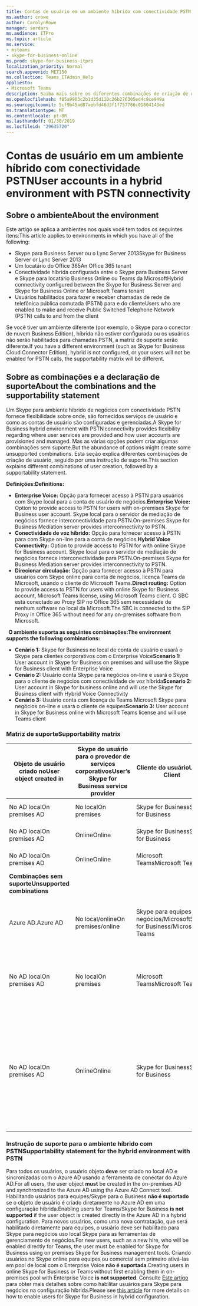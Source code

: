 ```yaml
---
title: Contas de usuário em um ambiente híbrido com conectividade PSTN
ms.author: crowe
author: CarolynRowe
manager: serdars
ms.audience: ITPro
ms.topic: article
ms.service:
- msteams
- skype-for-business-online
ms.prod: skype-for-business-itpro
localization_priority: Normal
search.appverid: MET150
ms.collection: Teams_ITAdmin_Help
appliesto:
- Microsoft Teams
description: Saiba mais sobre os diferentes combinações de criação de usuário e quais combinações são ou não suporte.
ms.openlocfilehash: f85a9903c2b1d35d110c26b276305ed4c9ce949a
ms.sourcegitcommit: 5cf9b45ad87aebfd46d3f1f757786c01804143ed
ms.translationtype: MT
ms.contentlocale: pt-BR
ms.lasthandoff: 01/30/2019
ms.locfileid: "29635720"
---
```

# <a name="user-accounts-in-a-hybrid-environment-with-pstn-connectivity"></a><span data-ttu-id="36766-103">Contas de usuário em um ambiente híbrido com conectividade PSTN</span><span class="sxs-lookup"><span data-stu-id="36766-103">User accounts in a hybrid environment with PSTN connectivity</span></span>

## <a name="about-the-environment"></a><span data-ttu-id="36766-104">Sobre o ambiente</span><span class="sxs-lookup"><span data-stu-id="36766-104">About the environment</span></span>

<span data-ttu-id="36766-105">Este artigo se aplica a ambientes nos quais você tem todos os seguintes itens:</span><span class="sxs-lookup"><span data-stu-id="36766-105">This article applies to environments in which you have all of the following:</span></span> 
 
- <span data-ttu-id="36766-106">Skype para Business Server ou o Lync Server 2013</span><span class="sxs-lookup"><span data-stu-id="36766-106">Skype for Business Server or Lync Server 2013</span></span> 
- <span data-ttu-id="36766-107">Um locatário do Office 365</span><span class="sxs-lookup"><span data-stu-id="36766-107">An Office 365 tenant</span></span> 
- <span data-ttu-id="36766-108">Conectividade híbrida configurada entre o Skype para Business Server e Skype para locatário Business Online ou Teams da Microsoft</span><span class="sxs-lookup"><span data-stu-id="36766-108">Hybrid connectivity configured between the Skype for Business Server and Skype for Business Online or Microsoft Teams tenant</span></span> 
- <span data-ttu-id="36766-109">Usuários habilitados para fazer e receber chamadas de rede de telefônica pública comutada (PSTN) para e do cliente</span><span class="sxs-lookup"><span data-stu-id="36766-109">Users who are enabled to make and receive Public Switched Telephone Network (PSTN) calls to and from the client</span></span>

 
<span data-ttu-id="36766-110">Se você tiver um ambiente diferente (por exemplo, o Skype para o conector de nuvem Business Edition), híbrida não estiver configurada ou os usuários não serão habilitados para chamadas PSTN, a matriz de suporte serão diferente.</span><span class="sxs-lookup"><span data-stu-id="36766-110">If you have a different environment (such as Skype for Business Cloud Connector Edition), hybrid is not configured, or your users will not be enabled for PSTN calls, the supportability matrix will be different.</span></span>  

## <a name="about-the-combinations-and-the-supportability-statement"></a><span data-ttu-id="36766-111">Sobre as combinações e a declaração de suporte</span><span class="sxs-lookup"><span data-stu-id="36766-111">About the combinations and the supportability statement</span></span>  

<span data-ttu-id="36766-112">Um Skype para ambiente híbrido de negócios com conectividade PSTN fornece flexibilidade sobre onde, são fornecidos serviços de usuário e como as contas de usuário são configuradas e gerenciadas.</span><span class="sxs-lookup"><span data-stu-id="36766-112">A Skype for Business hybrid environment with PSTN connectivity provides flexibility regarding where user services are provided and how user accounts are provisioned and managed.</span></span> <span data-ttu-id="36766-113">Mas as várias opções podem criar algumas combinações sem suporte.</span><span class="sxs-lookup"><span data-stu-id="36766-113">But the abundance of options might create some unsupported combinations.</span></span> <span data-ttu-id="36766-114">Esta seção explica diferentes combinações de criação de usuário, seguido por uma instrução de suporte.</span><span class="sxs-lookup"><span data-stu-id="36766-114">This section explains different combinations of user creation, followed by a supportability statement.</span></span>


<span data-ttu-id="36766-115">**Definições:**</span><span class="sxs-lookup"><span data-stu-id="36766-115">**Definitions:**</span></span>   
- <span data-ttu-id="36766-116">**Enterprise Voice:** Opção para fornecer acesso à PSTN para usuários com Skype local para a conta de usuário de negócios.</span><span class="sxs-lookup"><span data-stu-id="36766-116">**Enterprise Voice:** Option to provide access to PSTN for users with on-premises Skype for Business user account.</span></span> <span data-ttu-id="36766-117">Skype local para o servidor de mediação de negócios fornece interconectividade para PSTN.</span><span class="sxs-lookup"><span data-stu-id="36766-117">On-premises Skype for Business Mediation server provides interconnectivity to PSTN.</span></span>  
- <span data-ttu-id="36766-118">**Conectividade de voz híbrido:** Opção para fornecer acesso à PSTN para com Skype on-line para a conta de negócios.</span><span class="sxs-lookup"><span data-stu-id="36766-118">**Hybrid Voice Connectivity:** Option to provide access to PSTN for with online Skype for Business account.</span></span> <span data-ttu-id="36766-119">Skype local para o servidor de mediação de negócios fornece interconectividade para PSTN.</span><span class="sxs-lookup"><span data-stu-id="36766-119">On-premises Skype for Business Mediation server provides interconnectivity to PSTN.</span></span> 
- <span data-ttu-id="36766-120">**Direcionar circulação:** Opção para fornecer acesso à PSTN para usuários com Skype online para conta de negócios, licença Teams da Microsoft, usando o cliente do Microsoft Teams.</span><span class="sxs-lookup"><span data-stu-id="36766-120">**Direct routing:** Option to provide access to PSTN for users with online Skype for Business account, Microsoft Teams license, using Microsoft Teams client.</span></span> <span data-ttu-id="36766-121">O SBC está conectado ao Proxy SIP no Office 365 sem necessidade de nenhum software no local da Microsoft.</span><span class="sxs-lookup"><span data-stu-id="36766-121">The SBC is connected to the SIP Proxy in Office 365 without need for any on-premises software from Microsoft.</span></span>

  
<span data-ttu-id="36766-122">**O ambiente suporta as seguintes combinações:**</span><span class="sxs-lookup"><span data-stu-id="36766-122">**The environment supports the following combinations:**</span></span>
- <span data-ttu-id="36766-123">**Cenário 1:** Skype for Business no local de conta de usuário e usará o Skype para clientes corporativos com o Enterprise Voice</span><span class="sxs-lookup"><span data-stu-id="36766-123">**Scenario 1:** User account in Skype for Business on premises and will use the Skype for Business client with Enterprise Voice</span></span>
- <span data-ttu-id="36766-124">**Cenário 2:** Usuário conta Skype para negócios on-line e usará o Skype para o cliente de negócios com conectividade de voz híbrida</span><span class="sxs-lookup"><span data-stu-id="36766-124">**Scenario 2:** User account in Skype for business online and will use the Skype for Business client with Hybrid Voice Connectivity</span></span>
- <span data-ttu-id="36766-125">**Cenário 3:** Usuário conta com licença de Teams Microsoft Skype para negócios on-line e usará o cliente de equipes</span><span class="sxs-lookup"><span data-stu-id="36766-125">**Scenario 3:** User account in Skype for Business online with Microsoft Teams license and will use Teams client</span></span>
 
### <a name="supportability-matrix"></a><span data-ttu-id="36766-126">Matriz de suporte</span><span class="sxs-lookup"><span data-stu-id="36766-126">Supportability matrix</span></span>


|<span data-ttu-id="36766-127">**Objeto de usuário criado no**</span><span class="sxs-lookup"><span data-stu-id="36766-127">**User object created in**</span></span>  |<span data-ttu-id="36766-128">**Skype do usuário para o provedor de serviços corporativos**</span><span class="sxs-lookup"><span data-stu-id="36766-128">**User’s Skype for Business service provider**</span></span>|<span data-ttu-id="36766-129">**Cliente do usuário**</span><span class="sxs-lookup"><span data-stu-id="36766-129">**User’s Client**</span></span>|<span data-ttu-id="36766-130">**Opção de voz**</span><span class="sxs-lookup"><span data-stu-id="36766-130">**Voice option**</span></span>|<span data-ttu-id="36766-131">**Compatível**</span><span class="sxs-lookup"><span data-stu-id="36766-131">**Supported**</span></span>|
| ------------ | --------- | --------- | --------- | -------- |
|<span data-ttu-id="36766-132">No AD local</span><span class="sxs-lookup"><span data-stu-id="36766-132">On premises AD</span></span>| <span data-ttu-id="36766-133">No local</span><span class="sxs-lookup"><span data-stu-id="36766-133">On premises</span></span> |<span data-ttu-id="36766-134">Skype for Business</span><span class="sxs-lookup"><span data-stu-id="36766-134">Skype for Business</span></span>   | <span data-ttu-id="36766-135">Enterprise Voice</span><span class="sxs-lookup"><span data-stu-id="36766-135">Enterprise Voice</span></span>   |<span data-ttu-id="36766-136">Sim</span><span class="sxs-lookup"><span data-stu-id="36766-136">Yes</span></span>|
|<span data-ttu-id="36766-137">No AD local</span><span class="sxs-lookup"><span data-stu-id="36766-137">On premises AD</span></span>|<span data-ttu-id="36766-138">Online</span><span class="sxs-lookup"><span data-stu-id="36766-138">Online</span></span>| <span data-ttu-id="36766-139">Skype for Business</span><span class="sxs-lookup"><span data-stu-id="36766-139">Skype for Business</span></span>  | <span data-ttu-id="36766-140">Conectividade de voz híbrida</span><span class="sxs-lookup"><span data-stu-id="36766-140">Hybrid Voice Connectivity</span></span>   |<span data-ttu-id="36766-141">Sim</span><span class="sxs-lookup"><span data-stu-id="36766-141">Yes</span></span> |
|<span data-ttu-id="36766-142">No AD local</span><span class="sxs-lookup"><span data-stu-id="36766-142">On premises AD</span></span>|<span data-ttu-id="36766-143">Online</span><span class="sxs-lookup"><span data-stu-id="36766-143">Online</span></span> |<span data-ttu-id="36766-144">Microsoft Teams</span><span class="sxs-lookup"><span data-stu-id="36766-144">Microsoft Teams</span></span> |<span data-ttu-id="36766-145">Direcionar circulação</span><span class="sxs-lookup"><span data-stu-id="36766-145">Direct Routing</span></span>  |<span data-ttu-id="36766-146">Sim</span><span class="sxs-lookup"><span data-stu-id="36766-146">Yes</span></span> |
|<span data-ttu-id="36766-147">**Combinações sem suporte**</span><span class="sxs-lookup"><span data-stu-id="36766-147">**Unsupported combinations**</span></span>    | |         |         |      |
|<span data-ttu-id="36766-148">Azure AD.</span><span class="sxs-lookup"><span data-stu-id="36766-148">Azure AD</span></span>| <span data-ttu-id="36766-149">No local/online</span><span class="sxs-lookup"><span data-stu-id="36766-149">On premises/online</span></span> | <span data-ttu-id="36766-150">Skype para equipes de negócios/Microsoft</span><span class="sxs-lookup"><span data-stu-id="36766-150">Skype for Business/Microsoft Teams</span></span>|<span data-ttu-id="36766-151">Conectividade/Direct roteamento de voz de voz/híbrido de empresa</span><span class="sxs-lookup"><span data-stu-id="36766-151">Enterprise Voice/Hybrid Voice Connectivity/Direct Routing</span></span>  |<span data-ttu-id="36766-152">Não, o objeto de usuário deve ser criado no AD local pela primeira vez</span><span class="sxs-lookup"><span data-stu-id="36766-152">No, user object MUST be created in on-premises AD first</span></span> |
|<span data-ttu-id="36766-153">No AD local</span><span class="sxs-lookup"><span data-stu-id="36766-153">On premises AD</span></span>  |<span data-ttu-id="36766-154">No local</span><span class="sxs-lookup"><span data-stu-id="36766-154">On premises</span></span>| <span data-ttu-id="36766-155">Microsoft Teams</span><span class="sxs-lookup"><span data-stu-id="36766-155">Microsoft Teams</span></span>| <span data-ttu-id="36766-156">Conectividade/Direct roteamento de voz de voz/híbrido de empresa</span><span class="sxs-lookup"><span data-stu-id="36766-156">Enterprise Voice/Hybrid Voice Connectivity/Direct Routing</span></span>   |<span data-ttu-id="36766-157">Não, o cliente Microsoft Teams não é suportado com Skype local for Business</span><span class="sxs-lookup"><span data-stu-id="36766-157">No, Microsoft Teams client is not supported with on-premises Skype for Business</span></span> |     
|<span data-ttu-id="36766-158">No AD local</span><span class="sxs-lookup"><span data-stu-id="36766-158">On premises AD</span></span>  |<span data-ttu-id="36766-159">Online</span><span class="sxs-lookup"><span data-stu-id="36766-159">Online</span></span> |<span data-ttu-id="36766-160">Skype for Business</span><span class="sxs-lookup"><span data-stu-id="36766-160">Skype for Business</span></span>  | <span data-ttu-id="36766-161">Direcionar circulação</span><span class="sxs-lookup"><span data-stu-id="36766-161">Direct Routing</span></span>  |<span data-ttu-id="36766-162">Não, roteamento direto não é suportado com Skype para o cliente de negócios e usuário deve estar habilitado para o Enterprise Voice no Skype para negócios primeiro</span><span class="sxs-lookup"><span data-stu-id="36766-162">No, Direct Routing is not supported with Skype for Business client, and user must be enabled for Enterprise Voice in Skype for Business first</span></span>  |


### <a name="supportability-statement-for-the-hybrid-environment-with-pstn"></a><span data-ttu-id="36766-163">Instrução de suporte para o ambiente híbrido com PSTN</span><span class="sxs-lookup"><span data-stu-id="36766-163">Supportability statement for the hybrid environment with PSTN</span></span>

<span data-ttu-id="36766-164">Para todos os usuários, o usuário objeto **deve** ser criado no local AD e sincronizadas com o Azure AD usando a ferramenta de conectar do Azure AD.</span><span class="sxs-lookup"><span data-stu-id="36766-164">For all users, the user object **must** be created in the on-premises AD and synchronized to the Azure AD using the Azure AD Connect tool.</span></span> <span data-ttu-id="36766-165">Habilitando usuários para equipes/Skype para o Business **não é suportado** se o objeto de usuário é criado diretamente no Azure AD em uma configuração híbrida.</span><span class="sxs-lookup"><span data-stu-id="36766-165">Enabling users for Teams/Skype for Business **is not supported** if the user object is created directly in the Azure AD in a hybrid configuration.</span></span> <span data-ttu-id="36766-166">Para novos usuários, como uma nova contratação, que será habilitado diretamente para equipes, o usuário deve ser habilitado para Skype para negócios uso local Skype para as ferramentas de gerenciamento de negócios.</span><span class="sxs-lookup"><span data-stu-id="36766-166">For new users, such as a new hire, who will be enabled directly for Teams, the user must be enabled for Skype for Business using on premises Skype for Business management tools.</span></span> <span data-ttu-id="36766-167">Criando usuários no Skype online para equipes ou comercial sem primeiro ativá-las em pool de local com o Enterprise Voice **não é suportada**.</span><span class="sxs-lookup"><span data-stu-id="36766-167">Creating users in online Skype for Business or Teams without first enabling them in on-premises pool with Enterprise Voice **is not supported**.</span></span> <span data-ttu-id="36766-168">Consulte [Este artigo](https://docs.microsoft.com/skypeforbusiness/skype-for-business-hybrid-solutions/plan-your-phone-system-cloud-pbx-solution/enable-the-users-for-enterprise-voice-on-premises#special-considerations-when-enabling-users-for-enterprise-voice-on-premises) para obter mais detalhes sobre como habilitar usuários para Skype para negócios na configuração híbrida.</span><span class="sxs-lookup"><span data-stu-id="36766-168">Please see [this article](https://docs.microsoft.com/skypeforbusiness/skype-for-business-hybrid-solutions/plan-your-phone-system-cloud-pbx-solution/enable-the-users-for-enterprise-voice-on-premises#special-considerations-when-enabling-users-for-enterprise-voice-on-premises) for more details on how to enable users for Skype for Business in hybrid configuration.</span></span>
